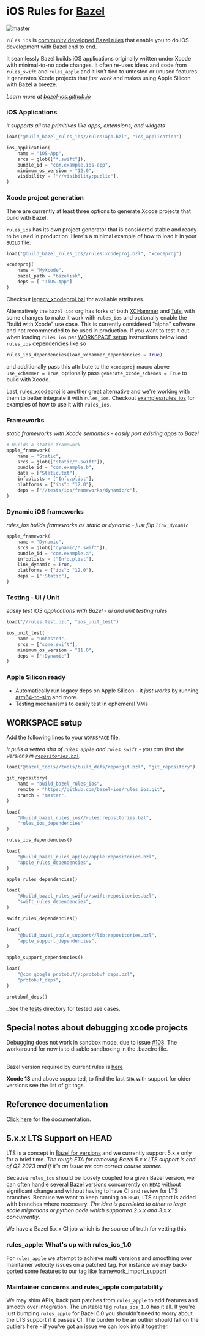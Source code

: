 # iOS Rules for [Bazel](https://bazel.build)

![master](https://github.com/bazel-ios/rules_ios/workflows/CI-master/badge.svg)

`rules_ios` is [community developed Bazel rules](https://bazel-ios.github.io/)
that enable you to do iOS development with Bazel end to end.

It seamlessly Bazel builds iOS applications originally written under Xcode with
minimal-to-no code changes. It often re-uses ideas and code from `rules_swift`
and `rules_apple` and it isn't tied to untested or unused features. It generates
Xcode projects that _just work_ and makes using Apple Silicon with Bazel a
breeze.

_Learn more at [bazel-ios.github.io](https://bazel-ios.github.io/)_

### iOS Applications

_it supports all the primitives like apps, extensions, and widgets_

```python
load("@build_bazel_rules_ios//rules:app.bzl", "ios_application")

ios_application(
    name = "iOS-App",
    srcs = glob(["*.swift"]),
    bundle_id = "com.example.ios-app",
    minimum_os_version = "12.0",
    visibility = ["//visibility:public"],
)
```

### Xcode project generation

There are currently at least three options to generate Xcode projects that build with Bazel.

`rules_ios` has its own project generator that is considered stable and ready to be used in production. Here's a minimal example of how to load it in your `BUILD` file:
```python
load("@build_bazel_rules_ios//rules:xcodeproj.bzl", "xcodeproj")

xcodeproj(
    name = "MyXcode",
    bazel_path = "bazelisk",
    deps = [ ":iOS-App"] 
)
```
Checkout [legacy_xcodeproj.bzl](https://github.com/bazel-ios/rules_ios/blob/master/rules/legacy_xcodeproj.bzl) for available attributes.

Alternatively the `bazel-ios` org has forks of both [XCHammer](https://github.com/bazel-ios/xchammer) and [Tulsi](https://github.com/bazel-ios/tulsi) with some changes to make it work with `rules_ios` and optionally enable the "build with Xcode" use case. This is currently considered "alpha" software and not recommended to be used in production. If you want to test it out when loading `rules_ios` per [WORKSPACE setup](#workspace-setup) instructions below load `rules_ios` dependencies like so
```python
rules_ios_dependencies(load_xchammer_dependencies = True)
```
and additionally pass this attribute to the `xcodeproj` macro above `use_xchammer = True`, optionally pass `generate_xcode_schemes = True` to build with Xcode.

Last, [rules_xcodeproj](https://github.com/MobileNativeFoundation/rules_xcodeproj) is another great alternative and we're working with them to better integrate it with `rules_ios`. Checkout [examples/rules_ios](https://github.com/MobileNativeFoundation/rules_xcodeproj/tree/main/examples/rules_ios) for examples of how to use it with `rules_ios`.

### Frameworks

_static frameworks with Xcode semantics - easily port existing apps to Bazel_

```python
# Builds a static framework
apple_framework(
    name = "Static",
    srcs = glob(["static/*.swift"]),
    bundle_id = "com.example.b",
    data = ["Static.txt"],
    infoplists = ["Info.plist"],
    platforms = {"ios": "12.0"},
    deps = ["//tests/ios/frameworks/dynamic/c"],
)
```

### Dynamic iOS frameworks

_rules_ios builds frameworks as static or dynamic - just flip
`link_dynamic`_

```python
apple_framework(
    name = "Dynamic",
    srcs = glob(["dynamic/*.swift"]),
    bundle_id = "com.example.a",
    infoplists = ["Info.plist"],
    link_dynamic = True,
    platforms = {"ios": "12.0"},
    deps = [":Static"],
)
```

### Testing - UI / Unit

_easily test iOS applications with Bazel - ui and unit testing rules_

```python
load("//rules:test.bzl", "ios_unit_test")

ios_unit_test(
    name = "Unhosted",
    srcs = ["some.swift"],
    minimum_os_version = "11.0",
    deps = [":Dynamic"]
)
```

### Apple Silicon ready

- Automatically run legacy deps on Apple Silicon - it _just works_ by running [arm64-to-sim](https://github.com/bogo/arm64-to-sim) and more.
- Testing mechanisms to easily test in ephemeral VMs

## WORKSPACE setup

Add the following lines to your `WORKSPACE` file.

_It pulls a vetted sha of `rules_apple` and `rules_swift` - you can find the
versions in
[`repositories.bzl`](https://github.com/bazel-ios/rules_ios/tree/master/rules/repositories.bzl)._

```python
load("@bazel_tools//tools/build_defs/repo:git.bzl", "git_repository")

git_repository(
    name = "build_bazel_rules_ios",
    remote = "https://github.com/bazel-ios/rules_ios.git",
    branch = "master",
)

load(
    "@build_bazel_rules_ios//rules:repositories.bzl",
    "rules_ios_dependencies"
)

rules_ios_dependencies()

load(
    "@build_bazel_rules_apple//apple:repositories.bzl",
    "apple_rules_dependencies",
)

apple_rules_dependencies()

load(
    "@build_bazel_rules_swift//swift:repositories.bzl",
    "swift_rules_dependencies",
)

swift_rules_dependencies()

load(
    "@build_bazel_apple_support//lib:repositories.bzl",
    "apple_support_dependencies",
)

apple_support_dependencies()

load(
    "@com_google_protobuf//:protobuf_deps.bzl",
    "protobuf_deps",
)

protobuf_deps()
```

_See the [tests](https://github.com/bazel-ios/rules_ios/tree/master/tests)
directory for tested use cases.

## Special notes about debugging xcode projects
Debugging does not work in sandbox mode, due to issue [#108](https://github.com/bazel-ios/rules_ios/issues/108). The workaround for now is to disable sandboxing in the .bazelrc file.

## 


Bazel version required by current rules is [here](https://github.com/bazel-ios/rules_ios/blob/master/.bazelversion)

**Xcode 13** and above supported, to find the last `SHA` with support for older versions see the list of git tags.

## Reference documentation

[Click here](https://github.com/bazel-ios/rules_ios/tree/master/docs)
for the documentation.


## 5.x.x LTS Support on HEAD

LTS is a concept in [Bazel for versions](https://blog.bazel.build/2020/11/10/long-term-support-release.html)
and we currently support 5.x.x only for a brief time. _The rough ETA for
removing Bazel 5.x.x LTS support is end of Q2 2023 and if it's an issue we can
correct course sooner._

Because `rules_ios` should be loosely coupled to a given Bazel version, we can
often handle several Bazel versions concurrently on `HEAD` without significant
change and without having to have CI and review for LTS branches. Because we
want to keep running on `HEAD`, LTS support is added with branches where
necessary.  _The idea is paralleled to other to large scale migrations or python
code which supported 2.x.x and 3.x.x concurrently_.

We have a Bazel 5.x.x CI job which is the source of truth for vetting this.

### rules_apple: What's up with rules_ios_1.0

For `rules_apple` we attempt to achieve multi versions and smoothing over
maintainer velocity issues on a patched tag. For instance we may back-ported
some features to our tag like [framework_import_support](https://github.com/bazel-ios/rules_apple/commit/78476e542160be2c32d467ef856ccc2e9152f187)

### Maintainer concerns and rules_apple compatability

We may shim APIs, back port patches from `rules_apple` to add features and
smooth over integration. The unstable tag `rules_ios_1.0` has it all. If you're
just bumping `rules_apple` for Bazel 6.0 you shouldn't need to worry about the
LTS support if it passes CI. The burden to be an outlier should fall on the
outliers here - if you've got an issue we can look into it together.


